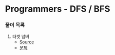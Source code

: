 # Programmers - DFS / BFS

### 풀이 목록
1. 타겟 넘버
   - [Source](targetNumber.py)
   - [문제](https://programmers.co.kr/learn/courses/30/lessons/43165)
   